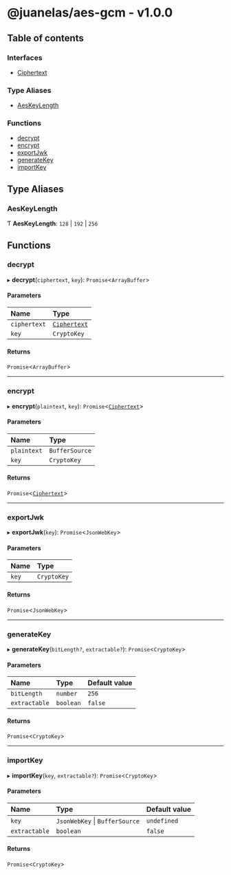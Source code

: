 # @juanelas/aes-gcm - v1.0.0

## Table of contents

### Interfaces

- [Ciphertext](interfaces/Ciphertext.md)

### Type Aliases

- [AesKeyLength](API.md#aeskeylength)

### Functions

- [decrypt](API.md#decrypt)
- [encrypt](API.md#encrypt)
- [exportJwk](API.md#exportjwk)
- [generateKey](API.md#generatekey)
- [importKey](API.md#importkey)

## Type Aliases

### AesKeyLength

Ƭ **AesKeyLength**: ``128`` \| ``192`` \| ``256``

## Functions

### decrypt

▸ **decrypt**(`ciphertext`, `key`): `Promise`<`ArrayBuffer`\>

#### Parameters

| Name | Type |
| :------ | :------ |
| `ciphertext` | [`Ciphertext`](interfaces/Ciphertext.md) |
| `key` | `CryptoKey` |

#### Returns

`Promise`<`ArrayBuffer`\>

___

### encrypt

▸ **encrypt**(`plaintext`, `key`): `Promise`<[`Ciphertext`](interfaces/Ciphertext.md)\>

#### Parameters

| Name | Type |
| :------ | :------ |
| `plaintext` | `BufferSource` |
| `key` | `CryptoKey` |

#### Returns

`Promise`<[`Ciphertext`](interfaces/Ciphertext.md)\>

___

### exportJwk

▸ **exportJwk**(`key`): `Promise`<`JsonWebKey`\>

#### Parameters

| Name | Type |
| :------ | :------ |
| `key` | `CryptoKey` |

#### Returns

`Promise`<`JsonWebKey`\>

___

### generateKey

▸ **generateKey**(`bitLength?`, `extractable?`): `Promise`<`CryptoKey`\>

#### Parameters

| Name | Type | Default value |
| :------ | :------ | :------ |
| `bitLength` | `number` | `256` |
| `extractable` | `boolean` | `false` |

#### Returns

`Promise`<`CryptoKey`\>

___

### importKey

▸ **importKey**(`key`, `extractable?`): `Promise`<`CryptoKey`\>

#### Parameters

| Name | Type | Default value |
| :------ | :------ | :------ |
| `key` | `JsonWebKey` \| `BufferSource` | `undefined` |
| `extractable` | `boolean` | `false` |

#### Returns

`Promise`<`CryptoKey`\>
